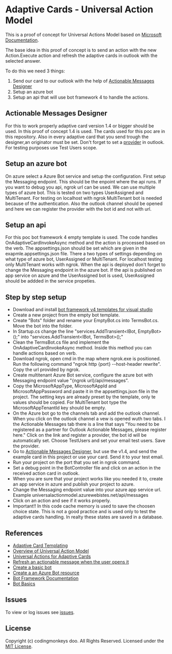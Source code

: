 # Adaptive Cards - Universal Action Model

This is a proof of concept for Universal Actions Model based on [Microsoft Documentation](https://learn.microsoft.com/en-us/outlook/actionable-messages/adaptive-card-expense-approval-sample?tabs=mobile).

The base idea in this proof of concept is to send an action with the new Action.Execute action and refresh the adaptive cards in outlook with the selected answer.

To do this we need 3 things:
1. Send our card to our outlook with the help of [Actionable Messages Designer](https://amdesigner.azurewebsites.net)
2. Setup an azure bot
3. Setup an api that will use bot framework 4 to handle the actions.

## Actionable Messages Designer 
For this to work properly adaptive card version 1.4 or bigger should be used. In this proof of concept 1.4 is used. The cards used for this poc are in this repository.
Also in every adaptive card that you send trough the designer,an originator must be set.
Don't forget to set a [provider](https://outlook.office.com/connectors/oam/publish) in outlook. For testing purposes use Test Users scope.

## Setup an azure bot
On azure select a Azure Bot service and setup the configuration. 
First setup the Messaging endpoint. This should be the enpoint where the api runs. If you want to debug you api, ngrok url can be used.
We can use multiple types of azure bot. This is tested on two types UserAssigned and MultiTenant. For testing on localhost with ngrok MultiTenant bot is needed because of the authentication.
Also the outlook channel should be opened and here we can register the provider with the bot id and not with url.

## Setup an api
For this poc bot framework 4 empty template is used. The code handles OnAdaptiveCardInvokeAsync method and the action is processed based on the verb.
The appsettings.json should be set which are given in the exapmle.appsettings.json file. There a two types of settings depending on what type of azure bot, UserAssigned or MultiTenant.
For localhost testing only MultiTenant works with ngrok. When the api is deployed don't forget to change the Messaging endpoint in the azure bot.
If the api is published on app service on azure and the UserAssigned bot is used, UserAssigned should be addded in the service propeties. 

## Step by step setup
- Download and install [bot framework v4 templates for visual studio](https://marketplace.visualstudio.com/items?itemName=BotBuilder.botbuilderv4)
- Create a new project from the empty bot template.
- Create "Bots" folder and rename your EmptyBot.cs into TermsBot.cs. Move the bot into the folder.
- In Startup.cs change the line "services.AddTransient<IBot, EmptyBot>();" into "services.AddTransient<IBot, TermsBot>();"
- Clean the TermsBot.cs file and implement the OnAdaptiveCardInvokeAsync method. Inside this method you can handle actions based on verb.
- Download ngrok, open cmd in the map where ngrok.exe is positioned. Run the following command "ngrok http {port} --host-header rewrite". Copy the url provided by ngrok.
- Create multitenant Azure Bot service, configure the azure bot with Messaging endpoint value "{ngrok url}/api/messages".
- Copy the MicrosoftAppType, MicrosoftAppId and MicrosoftAppPassword and paste it in the appsettings.json file in the project. The setting keys are already preset by the template, only te values should be copied. For MultiTenant bot type the MicrosoftAppTenantId key should be empty.
- On the Azure bot go to the channels tab and add the outlook channel. When you click on the outlook channel a vew is opened wuth two tabs. I the Actionable Messages tab there is a line that says "You need to be registered as a partner for Outlook Actionable Messages, please register here." Click on the link and register a provider, the bot id will be automatically set. Choose TestUsers and set your email test users. Save the provider.
- Go to [Actionable Messages Designer](https://amdesigner.azurewebsites.net), but use the v1.4, and send the example card in this project or use your card. Send it to your test email. 
- Run your project on the port that you set in ngrok command.
- Set a debug point in the BotController file and click on an action in the received action card in outlook.
- When you are sure that your project works like you needed it to, create an app service in azure and publish your project to azure.
- Change the Messaging endpoint value into your azure app service url. Example universalactionmodel.azurewebistes.net/api/messages
- Click on an action and see if it works properly.
- Important!! In this code cache memory is used to save the choosen choice state. This is not a good practice and is used only to test the adaptive cards handling. In realty these states are saved in a database.

## References
- [Adaptive Card Templating](https://learn.microsoft.com/en-us/adaptive-cards/templating/)
- [Overview of Universal Action Model](https://learn.microsoft.com/en-us/outlook/actionable-messages/universal-action-model)
- [Universal Actions for Adaptive Cards](https://learn.microsoft.com/en-us/outlook/actionable-messages/universal-action-model)
- [Refresh an actionable message when the user opens it](https://learn.microsoft.com/en-us/outlook/actionable-messages/auto-invoke)
- [Create a basic bot](https://learn.microsoft.com/en-us/azure/bot-service/bot-service-quickstart-create-bot?view=azure-bot-service-4.0&tabs=csharp%2Cvs)
- [Create a an Azure Bot resource](https://learn.microsoft.com/en-us/azure/bot-service/abs-quickstart?view=azure-bot-service-4.0&tabs=userassigned)
- [Bot Framework Documentation](https://docs.botframework.com)
- [Bot Basics](https://docs.microsoft.com/azure/bot-service/bot-builder-basics?view=azure-bot-service-4.0)

## Issues
To view or log issues see [issues](https://github.com/cdngmnks/actionable-messages-backend-dotnet/issues).

## License
Copyright (c) codingmonkeys doo. All Rights Reserved. Licensed under the [MIT License](https://github.com/cdngmnks/actionable-messages-backend-dotnet/blob/main/LICENSE).

